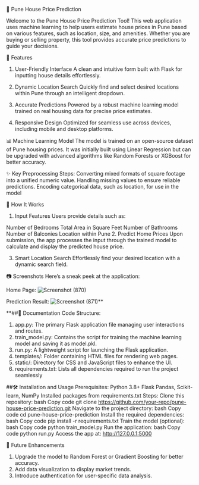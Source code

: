 🏡 Pune House Price Prediction

Welcome to the Pune House Price Prediction Tool! This web application uses machine learning to help users estimate house prices in Pune based on various features, such as location, size, and amenities. Whether you are buying or selling property, this tool provides accurate price predictions to guide your decisions.

🚀 Features
1. User-Friendly Interface
A clean and intuitive form built with Flask for inputting house details effortlessly.

2. Dynamic Location Search
Quickly find and select desired locations within Pune through an intelligent dropdown.

3. Accurate Predictions
Powered by a robust machine learning model trained on real housing data for precise price estimates.

4. Responsive Design
Optimized for seamless use across devices, including mobile and desktop platforms.

📊 Machine Learning Model
The model is trained on an open-source dataset of Pune housing prices. It was initially built using Linear Regression but can be upgraded with advanced algorithms like Random Forests or XGBoost for better accuracy.

✨ Key Preprocessing Steps:
Converting mixed formats of square footage into a unified numeric value.
Handling missing values to ensure reliable predictions.
Encoding categorical data, such as location, for use in the model

🧠 How It Works
1. Input Features
Users provide details such as:

Number of Bedrooms
Total Area in Square Feet
Number of Bathrooms
Number of Balconies
Location within Pune
2. Predict Home Prices
Upon submission, the app processes the input through the trained model to calculate and display the predicted house price.

3. Smart Location Search
Effortlessly find your desired location with a dynamic search field.

📷 Screenshots
Here’s a sneak peek at the application:

Home Page:
![Screenshot (870)](https://github.com/user-attachments/assets/465ceff1-429a-4534-a63c-9b44bb6cb179)


Prediction Result:
![Screenshot (871)](https://github.com/user-attachments/assets/994fc522-c6af-4bdf-b96c-719e8c937eaf)**

**##📝 Documentation
Code Structure:
1. app.py: The primary Flask application file managing user interactions and routes.
2. train_model.py: Contains the script for training the machine learning model and saving it as model.pkl.
3. run.py: A lightweight script for launching the Flask application.
4. templates/: Folder containing HTML files for rendering web pages.
5. static/: Directory for CSS and JavaScript files to enhance the UI.
6. requirements.txt: Lists all dependencies required to run the project seamlessly

##🛠️ Installation and Usage
Prerequisites:
Python 3.8+
Flask
Pandas, Scikit-learn, NumPy
Installed packages from requirements.txt
Steps:
Clone this repository:
bash
Copy code
git clone https://github.com/your-repo/pune-house-price-prediction.git
Navigate to the project directory:
bash
Copy code
cd pune-house-price-prediction
Install the required dependencies:
bash
Copy code
pip install -r requirements.txt
Train the model (optional):
bash
Copy code
python train_model.py
Run the application:
bash
Copy code
python run.py
Access the app at: http://127.0.0.1:5000

🔗 Future Enhancements
1. Upgrade the model to Random Forest or Gradient Boosting for better accuracy.
2. Add data visualization to display market trends.
3. Introduce authentication for user-specific data analysis.
